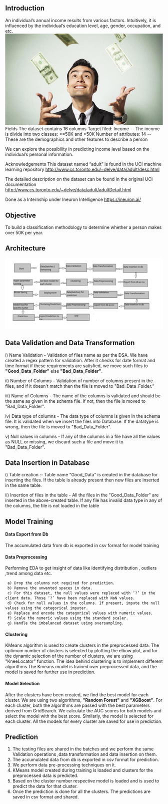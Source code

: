 <h2>Introduction</h2>
An individual’s annual income results from various factors. Intuitively, it is influenced by the individual’s education level, age, gender, occupation, and etc.

<img src="images/young-adult-make-money.jpg" width="600">
Fields
The dataset contains 16 columns
Target filed: Income
-- The income is divide into two classes: <=50K and >50K
Number of attributes: 14
-- These are the demographics and other features to describe a person

We can explore the possibility in predicting income level based on the individual’s personal information.

Acknowledgements
This dataset named “adult” is found in the UCI machine learning repository
http://www.cs.toronto.edu/~delve/data/adult/desc.html

The detailed description on the dataset can be found in the original UCI documentation
http://www.cs.toronto.edu/~delve/data/adult/adultDetail.html

Done as a Internship under Ineuron Intelligence
https://ineuron.ai/

<h2>Objective</h2>
To build a classification methodology to determine whether a person makes over 50K per year.

<h2>Architecture</h2>

<img src="images/Picture1.png" >

<h2>Data Validation and Data Transformation </h2>
<p>
i) Name Validation - Validation of files name as per the DSA. We have created a regex pattern for validation. After it checks for date format and time format if these    
   requirements are satisfied, we move such files to <b>"Good_Data_Folder"</b> else <b>"Bad_Data_Folder"</b>.

ii) Number of Columns – Validation of number of columns present in the files, and if it doesn't match then the file is moved to "Bad_Data_Folder.“

iii) Name of Columns - The name of the columns is validated and should be the same as given in the schema file. If not, then the file is moved to "Bad_Data_Folder".

iv) Data type of columns - The data type of columns is given in the schema file. It is validated when we insert the files into Database. If the datatype is wrong, then the file     is moved to "Bad_Data_Folder".

v) Null values in columns - If any of the columns in a file have all the values as NULL or missing, we discard such a file and move it to "Bad_Data_Folder".
</p>


<h2>Data Insertion in Database</h2>

i) Table creation :- Table name  “Good_Data" is created in the database for inserting the files. If the table is already present then new files are inserted in the same table.

ii) Insertion of files in the table - All the files in the "Good_Data_Folder" are inserted in the above-created table. If any file has invalid data type in any of the columns, the file is not loaded in the table 

<h2>Model Training</h2>

<h4>Data Export from Db</h4>
     The accumulated data from db is exported in csv format for model training
<h4>Data Preprocessing</h4>  
     Performing EDA to get insight of data like  identifying distribution , outliers ,trend
     among data etc.

     a)	Drop the columns not required for prediction.
     b)	Remove the unwanted spaces in data.
     c)	For this dataset, the null values were replaced with ‘?’ in the client data. Those ‘?’ have been replaced with NaN values.
     d)	Check for null values in the columns. If present, impute the null values using the categorical imputer.
     e)	Replace and encode the categorical values with numeric values.
     f)	Scale the numeric values using the standard scaler.
     g)	Handle the imbalanced dataset using oversampling.

<h4>Clustering</h4>  KMeans algorithm is used to create clusters in the preprocessed data. The optimum number of clusters is selected by plotting the elbow plot, and for the dynamic selection of the number of clusters, we are using "KneeLocator" function. The idea behind clustering is to implement different algorithms
The Kmeans model is trained over preprocessed data, and the model is saved for further use in prediction.
<h4>Model Selection</h4>  After the clusters have been created, we find the best model for each cluster. We are using two algorithms, <b>"Random Forest"</b> and <b>"XGBoost"</b>. For each cluster, both the algorithms are passed with the best parameters derived from GridSearch. We calculate the AUC scores for both models and select the model with the best score. Similarly, the model is selected for each cluster. All the models for every cluster are saved for use in prediction.

<h2>Prediction</h2>
 <ol>
   <li> The testing files are shared in the batches and we perform the same Validation operations ,data transformation and data insertion on them.</li>
   <li> The accumulated data from db is exported in csv format for  prediction.</li>
   <li>  We perform data pre-processing techniques on it.</li>
   <li> KMeans model created during training is loaded and clusters for the preprocessed data is predicted.</li>
   <li> Based on the cluster number respective model is loaded and is used to predict the data for that cluster.</li>
   <li> Once the prediction is done for all the clusters. The predictions  are saved in csv format and shared.</li>
</ol>
